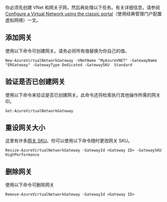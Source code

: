 你必须先创建 VNet 和网关子网，然后再处理以下任务。有关详细信息，请参阅 [Configure a Virtual Network using the classic portal](../articles/expressroute/expressroute-howto-vnet-portal-classic.md)（使用经典管理门户配置虚拟网络）一文。

## 添加网关

使用以下命令可创建网关。请务必将所有值替换为你自己的值。

```
New-AzureVirtualNetworkGateway -VNetName "MyAzureVNET" -GatewayName "ERGateway" -GatewayType Dedicated -GatewaySKU  Standard
```

## 验证是否已创建网关

使用以下命令来验证是否已创建网关。此命令还将检索执行其他操作所需的网关 ID。

```
Get-AzureVirtualNetworkGateway
```

## 重设网关大小

这里有许多[网关 SKU](../articles/expressroute/expressroute-about-virtual-network-gateways.md)。你可以使用以下命令随时更改网关 SKU。

```
Resize-AzureVirtualNetworkGateway -GatewayId <Gateway ID> -GatewaySKU HighPerformance
```

## 删除网关

使用以下命令可删除网关

```
Remove-AzureVirtualNetworkGateway -GatewayId <Gateway ID>
```
<!---HONumber=Mooncake_0509_2016-->